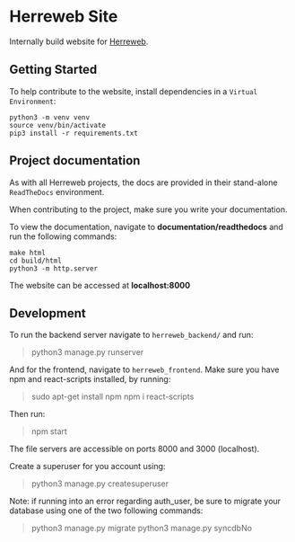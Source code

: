 # Herreweb Site
Internally build website for [Herreweb](https://www.herreweb.nl).

## Getting Started
To help contribute to the website, install dependencies in a ``Virtual Environment``:

```
python3 -m venv venv
source venv/bin/activate
pip3 install -r requirements.txt
```

## Project documentation
As with all Herreweb projects, the docs are provided in their stand-alone ``ReadTheDocs`` environment.

When contributing to the project, make sure you write your documentation.

To view the documentation, navigate to **documentation/readthedocs** and run the following commands:

```
make html
cd build/html
python3 -m http.server
```
The website can be accessed at **localhost:8000**

## Development
To run the backend server navigate to ``herreweb_backend/`` and run:

> python3 manage.py runserver

And for the frontend, navigate to ``herreweb_frontend``. Make sure you have npm and react-scripts installed, by running:

> sudo apt-get install npm
> npm i react-scripts

Then run:

> npm start

The file servers are accessible on ports 8000 and 3000 (localhost).

Create a superuser for you account using:

> python3 manage.py createsuperuser

Note: if running into an error regarding auth_user, be sure to migrate your database using one of the two following commands:

> python3 manage.py migrate
> python3 manage.py syncdbNo 